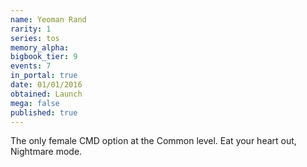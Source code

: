 ```yaml
---
name: Yeoman Rand
rarity: 1
series: tos
memory_alpha:
bigbook_tier: 9
events: 7
in_portal: true
date: 01/01/2016
obtained: Launch
mega: false
published: true
---
```


The only female CMD option at the Common level. Eat your heart out, Nightmare mode.
